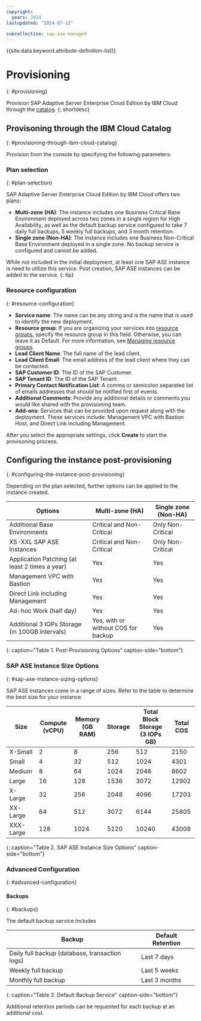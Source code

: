 ```yaml
---
copyright:
  years: 2024
lastupdated: "2024-07-12"

subcollection: sap-ase-managed
---
```


{{site.data.keyword.attribute-definition-list}}

# Provisioning
{: #provisioning}

Provision SAP Adaptive Server Enterprise Cloud Edition by IBM Cloud through the [catalog](https://test.cloud.ibm.com/catalog/services/sap-adaptive-server-enterprise-cloud-edition-by-ibm-cloud).
{: shortdesc}

## Provisoning through the IBM Cloud Catalog
{: #provisioning-through-ibm-cloud-catalog}

Provision from the console by specifying the following parameters:

### Plan selection
{: #plan-selection}

SAP Adaptive Server Enterprise Cloud Edition by IBM Cloud offers two plans:

- **Multi-zone (HA)**: The instance includes one Business Critical Base Environment deployed across two zones in a single region for High Availability, as well as the default backup service configured to take 7 daily full backups, 5 weekly full backups, and 3 month retention.
- **Single zone (Non-HA)**: The instance includes one Business Non-Critical Base Environment deployed in a single zone. No backup service is configured and cannot be added.

While not included in the initial deployment, at least one SAP ASE instance is need to utilize this service. Post creation, SAP ASE instances can be added to the service.
{: tip}

### Resource configuration
{: #resource-configuration}

- **Service name**: The name can be any string and is the name that is used to identify the new deployment.
- **Resource group**: If you are organizing your services into [resource groups](https://cloud.ibm.com/docs/account?topic=account-account_setup), specify the resource group in this field. Otherwise, you can leave it as Default. For more information, see [Managing resource groups](https://cloud.ibm.com/docs/account?topic=account-rgs).
- **Lead Client Name**: The full name of the lead client.
- **Lead Client Email**: The email address of the lead client where they can be contacted.
- **SAP Customer ID**: The ID of the SAP Customer.
- **SAP Tenant ID**: The ID of the SAP Tenant.
- **Primary Contact Notification List**: A comma or semicolon separated list of emails addresses that should be notified first of events.
- **Additional Comments**: Provide any additional details or comments you would like shared with the provisioning team.
- **Add-ons**: Services that can be provided upon request along with the deployment. These services include: Management VPC with Bastion Host, and Direct Link including Management.

After you select the appropriate settings, click **Create** to start the provisoning process.

## Configuring the instance post-provisioning
{: #configuring-the-instance-post-provisioning}

Depending on the plan selected, further options can be applied to the instance created.

| Options                                        | Multi-zone (HA)                     | Single zone (Non-HA) |
| ---------------------------------------------- | ----------------------------------- | -------------------- |
| Additional Base Environments                   | Critical and Non-Critical           | Only Non-Critical    |
| XS-XXL SAP ASE Instances                       | Critical and Non-Critical           | Only Non-Critical    |
| Application Patching (at least 2 times a year) | Yes                                 | Yes                  |
| Management VPC with Bastion                    | Yes                                 | Yes                  |
| Direct Link including Management               | Yes                                 | Yes                  |
| Ad-hoc Work (half day)                         | Yes                                 | Yes                  |
| Additional 3 IOPs Storage (in 100GB intervals) | Yes, with or without COS for backup | Yes                  |
{: caption="Table 1. Post-Provisioning Options" caption-side="bottom"}

### SAP ASE Instance Size Options
{: #sap-ase-instance-sizing-options}

SAP ASE Instances come in a range of sizes. Refer to the table to determine the best size for your instance.

| Size      | Compute (vCPU) | Memory (GB RAM) | Storage | Total Block Storage (3 IOPs GB) | Total COS |
| --------- | -------------- | --------------- | ------- | ------------------------------- | --------- |
| X-Small   | 2              | 8               | 256     | 512                             | 2150      |
| Small     | 4              | 32              | 512     | 1024                            | 4301      |
| Medium    | 8              | 64              | 1024    | 2048                            | 8602      |
| Large     | 16             | 128             | 1536    | 3072                            | 12902     |
| X-Large   | 32             | 256             | 2048    | 4096                            | 17203     |
| XX-Large  | 64             | 512             | 3072    | 6144                            | 25805     |
| XXX-Large | 128            | 1024            | 5120    | 10240                           | 43008     |
{: caption="Table 2. SAP ASE Instance Size Options" caption-side="bottom"}

### Advanced Configuration
{: #advanced-configuration}

#### Backups
{: #backups}

The default backup service includes

| Backup                                         | Default Retention |
| ---------------------------------------------- | ----------------- |
| Daily full backup (database, transaction logs) | Last 7 days       |
| Weekly full backup                             | Last 5 weeks      |
| Monthly full backup                            | Last 3 months     |
{: caption="Table 3. Default Backup Service" caption-side="bottom"}

Additional retention periods can be requested for each backup at an additional cost.
